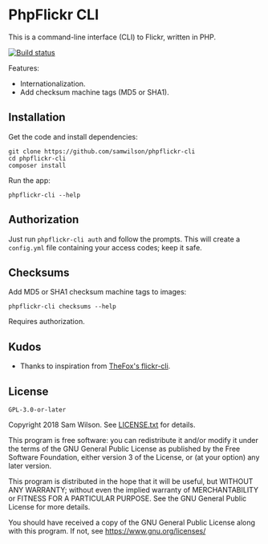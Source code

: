 PhpFlickr CLI
=============

This is a command-line interface (CLI) to Flickr, written in PHP.

[![Build status](https://travis-ci.org/samwilson/phpflickr-cli.svg)](https://travis-ci.org/samwilson/phpflickr-cli)

Features:

* Internationalization.
* Add checksum machine tags (MD5 or SHA1).

## Installation

Get the code and install dependencies:

    git clone https://github.com/samwilson/phpflickr-cli
    cd phpflickr-cli
    composer install

Run the app:

    phpflickr-cli --help

## Authorization

Just run `phpflickr-cli auth` and follow the prompts.
This will create a `config.yml` file containing your access codes; keep it safe.

## Checksums

Add MD5 or SHA1 checksum machine tags to images:

    phpflickr-cli checksums --help

Requires authorization.

## Kudos

* Thanks to inspiration from [TheFox's flickr-cli](https://github.com/TheFox/flickr-cli).

## License

`GPL-3.0-or-later`

Copyright 2018 Sam Wilson. See [LICENSE.txt](LICENSE.txt) for details.

This program is free software: you can redistribute it and/or modify
it under the terms of the GNU General Public License as published by
the Free Software Foundation, either version 3 of the License, or
(at your option) any later version.

This program is distributed in the hope that it will be useful,
but WITHOUT ANY WARRANTY; without even the implied warranty of
MERCHANTABILITY or FITNESS FOR A PARTICULAR PURPOSE. See the
GNU General Public License for more details.

You should have received a copy of the GNU General Public License
along with this program. If not, see https://www.gnu.org/licenses/

